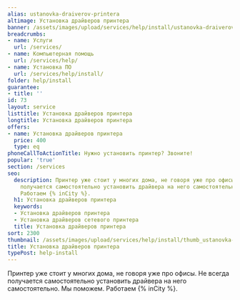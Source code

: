```yaml
---
alias: ustanovka-draiverov-printera
altimage: Установка драйверов принтера
banner: /assets/images/upload/services/help/install/ustanovka-draiverov-printera.jpg
breadcrumbs:
- name: Услуги
  url: /services/
- name: Компьютерная помощь
  url: /services/help/
- name: Установка ПО
  url: /services/help/install/
folder: help/install
guarantee:
- title: ''
id: 73
layout: service
listtitle: Установка драйверов принтера
longtitle: Установка драйверов принтера
offers:
- name: Установка драйверов принтера
  price: 400
  type: eq
phoneCallToActionTitle: Нужно установить принтер? Звоните!
popular: 'true'
section: /services
seo:
  description: Принтер уже стоит у многих дома, не говоря уже про офисы. Не всегда
    получается самостоятельно установить драйвера на него самостоятельно. Мы поможем.
    Работаем {% inCity %}.
  h1: Установка драйверов принтера
  keywords:
  - Установка драйверов принтера
  - Установка драйверов сетевого принтера
  title: Установка драйверов принтера
sort: 2300
thumbnail: /assets/images/upload/services/help/install/thumb_ustanovka-draiverov-printera.jpg
title: Установка драйверов принтера
typePost: help-install
---
```

Принтер уже стоит у многих дома, не говоря уже про офисы. Не всегда получается самостоятельно установить драйвера на него самостоятельно. Мы поможем. Работаем {% inCity %}.